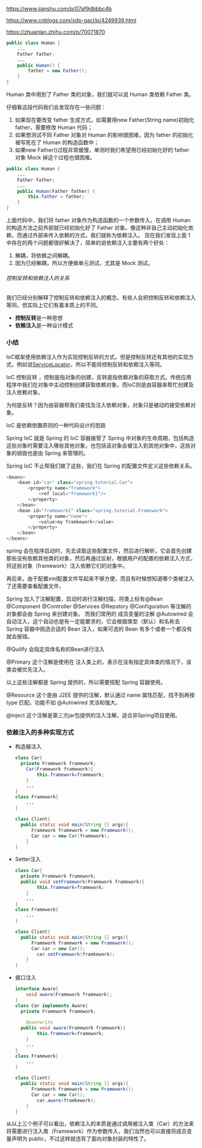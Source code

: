 https://www.jianshu.com/p/07af9dbbbc4b

https://www.cnblogs.com/xdp-gacl/p/4249939.html

https://zhuanlan.zhihu.com/p/70071870

```java
public class Human {
    ...
    Father father;
    ...
    public Human() {
        father = new Father();
    }
}
```

Human 类中用到了 Father 类的对象，我们就可以说 Human 类依赖 Father 类。

仔细看这段代码我们会发现存在一些问题：

1. 如果现在要改变 father 生成方式，如需要用new Father(String name)初始化 father，需要修改 Human 代码；
2. 如果想测试不同 Father 对象对 Human 的影响很困难，因为 father 的初始化被写死在了 Human 的构造函数中；
3. 如果new Father()过程非常缓慢，单测时我们希望用已经初始化好的 father 对象 Mock 掉这个过程也很困难。

```java
public class Human {
    ...
    Father father;
    ...
    public Human(Father father) {
        this.father = father;
    }
}
```

上面代码中，我们将 father 对象作为构造函数的一个参数传入。在调用 Human 的构造方法之前外部就已经初始化好了 Father 对象。像这种非自己主动初始化依赖，而通过外部来传入依赖的方式，我们就称为依赖注入。
 现在我们发现上面 1 中存在的两个问题都很好解决了，简单的说依赖注入主要有两个好处：

1. 解耦，将依赖之间解耦。
2. 因为已经解耦，所以方便做单元测试，尤其是 Mock 测试。

###### 控制反转和依赖注入的关系

我们已经分别解释了控制反转和依赖注入的概念。有些人会把控制反转和依赖注入等同，但实际上它们有着本质上的不同。

- **控制反转**是一种思想
- **依赖注入**是一种设计模式

### 小结

IoC框架使用依赖注入作为实现控制反转的方式，但是控制反转还有其他的实现方式，例如说[ServiceLocator](https://link.jianshu.com?t=http://martinfowler.com/articles/injection.html#UsingAServiceLocator)，所以不能将控制反转和依赖注入等同。

IoC 控制反转 ，控制是指对象的创建，反转是指依赖对象的获取方式。传统应用程序中我们在对象中主动控制创建获取依赖对象，而IoC则是由容器来帮忙创建及注入依赖对象。

为何是反转？因为由容器帮我们查找及注入依赖对象，对象只是被动的接受依赖对象。

IoC 是依赖倒置原则的一种代码设计的思路

Spring IoC 就是 Spring 的 IoC 容器接管了 Spring 中对象的生命周期，包括构造这些对象时需要注入哪些其他对象，也包括该对象会被注入到其他对象中，这些对象的销毁也是由 Spring 来管理的。

Spring IoC 不止帮我们做了这些，我们在 Spring 的配置文件定义这些依赖关系。

```java
<beans>
    <bean id="car" class="spring.tutorial.Car">
        <property name="framework">
            <ref local="framework1"/>
        </property>
    </bean>
    <bean id="framework1" class="spring.tutorial.Framework">
        <property name="name">
            <value>my framkework</value>
        </property>
    </bean>
</beans>
```

spring 会在程序启动时，先去读取这些配置文件，然后进行解析，它会首先创建那些没有依赖其他类的对象，然后再通过反射，根据用户的配置的依赖注入方式，将这些对象（framework）注入依赖它们的对象中。

再后来，由于配置xml配置文件写起来不够方便，而且有时候想知道哪个类被注入了还需要查看配置文件，

Spring 加入了注解配置，启动时进行注解扫描，将类上标有@Bean @Component @Controller @Services @Repstory @Configuration 等注解的对象都会由 Spring 来创建对象。 而我们常用的 成员变量的注解 @Autowired 会自动注入，这个自动也是有一定能要求的，它会根据类型（默认）和名称去 Spring 容器中挑选合适的 Bean 注入，如果可选的 Bean 有多个或者一个都没有就会报错。

@Quilify 会指定具体名称的Bean进行注入

@Primary 这个注解是使用在 注入类上的，表示在没有指定具体类的情况下，该类会被优先注入。

以上这些注解都是 Spring 提供的，所以需要搭配 Spring 容器使用。

@Resource  这个是由 J2EE 提供的注解，默认通过 name 属性匹配，找不到再按 type 匹配。功能不如 @Autowired 灵活和强大。

@inject 这个注解是第三方jar包提供的注入注解，适合非Spring项目使用。

### 依赖注入的多种实现方式

- 构造器注入

  ```java
  class Car{
  	private Framework framework;
      Car(Framework framework){
          this.framework=framework;
      }
      ...
  }
  class Framework{
      ...
  }
  ```

  ```java
  class Client{
  	public static void main(String [] args){
  		Framework framework = new Framework();
      	Car car = new Car(framework);    
      }
  }
  ```

- Setter注入

  ```java
  class Car{
  	private Framework framework;
  	public void setFramework(Framework framework){
          this.framework=framework;
      }
      ...
  }
  class Framework{
      ...
  }
  ```

  ```java
  class Client{
  	public static void main(String [] args){
  		Framework framework = new Framework();
      	Car car = new Car();    
          car.setFramework(framkework);
      }
  }
  ```

- 接口注入

  ```java
  interface Aware{
      void aware(Framework framework);
  }
  class Car implements Aware{
  	private Framework framework;
      
      @overwrite
  	public void aware(Framework framework){
          this.framework=framework;
      }
      ...
  }
  class Framework{
      ...
  }
  ```

  ```java
  class Client{
  	public static void main(String [] args){
  		Framework framework = new Framework();
      	Car car = new Car();    
          car.aware(framkework);
      }
  }
  ```

从以上三个例子可以看出，依赖注入的本质是通过调用被注入类（Car）的方法来将需要进行注入类（Framework）作为参数传入，我们当然也可以直接将成员变量声明为 public，不过这样就违背了面向对象封装的特性了。





